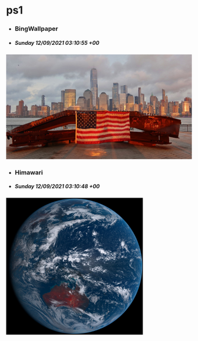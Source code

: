 # ps1

- ### BingWallpaper
- ##### Sunday 12/09/2021 03:10:55 +00
<img src="BingWallpaper/latest.jpg" width="700" height="auto" title="👉  BingWallpaper  👈">


- ### Himawari 
- ##### Sunday 12/09/2021 03:10:48 +00
<img src="Himawari/latest.jpg" width="auto" height="371" title="👉  Himawari  👈">







